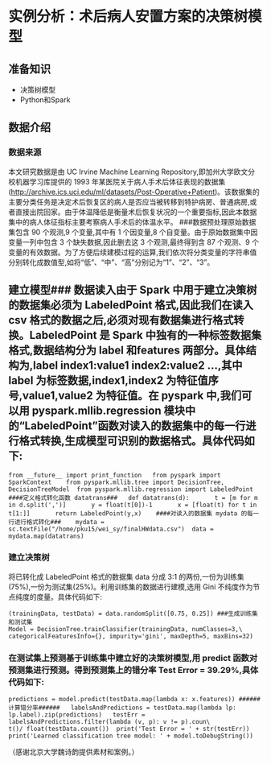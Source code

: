 # 实例分析：术后病人安置方案的决策树模型


## 准备知识

* 决策树模型
* Python和Spark

## 数据介绍

### 数据来源

本文研究数据是由 UC Irvine Machine Learning Repository,即加州大学欧文分校机器学习库提供的 1993 年某医院关于病人手术后体征表现的数据集(http://archive.ics.uci.edu/ml/datasets/Post-Operative+Patient)。该数据集的主要分类任务是决定术后恢复区的病人是否应当被转移到特护病房、普通病房,或者直接出院回家。由于体温降低是衡量术后恢复状况的一个重要指标,因此本数据集中的病人体征指标主要考察病人手术后的体温水平。
###数据预处理原始数据集包含 90 个观测,9 个变量,其中有 1 个因变量,8 个自变量。由于原始数据集中因变量一列中包含 3 个缺失数据,因此删去这 3 个观测,最终得到含 87 个观测、9 个变量的有效数据。为了方便后续建模过程的运算,我们依次将分类变量的字符串值分别转化成数值型,如将“低”、“中”、“高”分别记为“1”、“2”、“3”。
## 建立模型### 数据读入由于 Spark 中用于建立决策树的数据集必须为 LabeledPoint 格式,因此我们在读入 csv 格式的数据之后,必须对现有数据集进行格式转换。LabeledPoint 是 Spark 中独有的一种标签数据集格式,数据结构分为 label 和features 两部分。具体结构为,label index1:value1 index2:value2 ...,其中 label 为标签数据,index1,index2 为特征值序号,value1,value2 为特征值。在 pyspark 中,我们可以用 pyspark.mllib.regression 模块中的“LabeledPoint”函数对读入的数据集中的每一行进行格式转换,生成模型可识别的数据格式。具体代码如下:
	from __future__ import print_function	from pyspark import SparkContext	from pyspark.mllib.tree import DecisionTree, DecisionTreeModel 	from pyspark.mllib.regression import LabeledPoint 	####定义格式转化函数 datatrans###	def datatrans(d):		t = [m for m in d.split(',')] 		y = float(t[0])-1		x = [float(t) for t in t[1:]] 		return LabeledPoint(y,x)	####对读入的数据集 mydata 的每一行进行格式转化### 	mydata = sc.textFile("/home/pku15/wei_sy/finalHWdata.csv") 	data = mydata.map(datatrans)

### 建立决策树

将已转化成 LabeledPoint 格式的数据集 data 分成 3:1 的两份,一份为训练集(75%),一份为测试集(25%)。利用训练集的数据进行建模,选用 Gini 不纯度作为节点纯度的度量。具体代码如下:

	(trainingData, testData) = data.randomSplit([0.75, 0.25]) ###生成训练集和测试集
	Model = DecisionTree.trainClassifier(trainingData, numClasses=3,\ 			categoricalFeaturesInfo={}, impurity='gini', maxDepth=5, maxBins=32)

### 在测试集上预测基于训练集中建立好的决策树模型,用 predict 函数对预测集进行预测。得到预测集上的错分率 Test Error = 39.29%,具体代码如下:
	predictions = model.predict(testData.map(lambda x: x.features))	######计算错分率######	labelsAndPredictions = testData.map(lambda lp: lp.label).zip(predictions)	testErr = labelsAndPredictions.filter(lambda (v, p): v != p).coun\			  t()/ float(testData.count()) 	print('Test Error = ' + str(testErr))	print('Learned classification tree model: ' + model.toDebugString())

（感谢北京大学魏诗韵提供素材和案例。）
